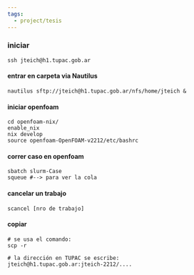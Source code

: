 ```yaml
---
tags:
  - project/tesis
---
```


### iniciar
```shell
ssh jteich@h1.tupac.gob.ar
```

#### entrar en carpeta via Nautilus
``` shell
nautilus sftp://jteich@h1.tupac.gob.ar/nfs/home/jteich &
```

#### iniciar openfoam
```shell
cd openfoam-nix/
enable_nix
nix develop
source openfoam-OpenFOAM-v2212/etc/bashrc
```

#### correr caso en openfoam
```shell
sbatch slurm-Case
squeue #--> para ver la cola
```

#### cancelar un trabajo
```shell
scancel [nro de trabajo]
```

#### copiar
``` shell
# se usa el comando:
scp -r

# la dirección en TUPAC se escribe:
jteich@h1.tupac.gob.ar:jteich-2212/....
```